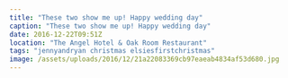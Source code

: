 ```yaml
---
title: "These two show me up! Happy wedding day"
caption: "These two show me up! Happy wedding day"
date: 2016-12-22T09:51Z
location: "The Angel Hotel & Oak Room Restaurant"
tags: "jennyandryan christmas elsiesfirstchristmas"
image: /assets/uploads/2016/12/21a22083369cb97eaeab4834af53d680.jpg
---
```

